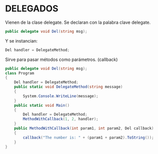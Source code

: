 DELEGADOS
=========

Vienen de la clase delegate.
Se declaran con la palabra clave delegate.

```csharp
public delegate void Del(string msg);
```

Y se instancian:

```csharp
Del handler = DelegateMethod;
```

Sirve para pasar métodos como parámetros. (callback)

```csharp
public delegate void Del(string msg);
class Program
{
    Del handler = DelegateMethod;
    public static void DelegateMethod(string message)
    {
        System.Console.WriteLine(message);
    }
    public static void Main()
    {
        Del handler = DelegateMethod;
        MethodWithCallback(1, 2, handler);
    }
    public MethodWithCallback(int param1, int param2, Del callback)
    {
        callback("The number is: " + (param1 + param2).ToString());
    }
}
```




















